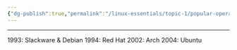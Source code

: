 ```yaml
---
{"dg-publish":true,"permalink":"/linux-essentials/topic-1/popular-operating-systems/","dgPassFrontmatter":true}
---
```


---
1993: Slackware & Debian
1994: Red Hat
2002: Arch
2004: Ubuntu